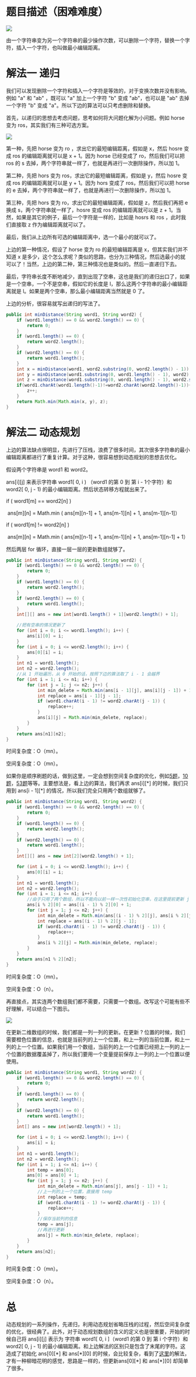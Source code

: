 # 题目描述（困难难度）

![](https://windliang.oss-cn-beijing.aliyuncs.com/72.jpg)

由一个字符串变为另一个字符串的最少操作次数，可以删除一个字符，替换一个字符，插入一个字符，也叫做最小编辑距离。

# 解法一 递归

我们可以发现删除一个字符和插入一个字符是等效的，对于变换次数并没有影响。例如 "a"  和 "ab" ，既可以 "a" 加上一个字符 "b" 变成 "ab"，也可以是 "ab" 去掉一个字符 "b" 变成 "a"。所以下边的算法可以只考虑删除和替换。

首先，以递归的思想去考虑问题，思考如何将大问题化解为小问题。例如 horse 变为 ros，其实我们有三种可选方案。

![](https://windliang.oss-cn-beijing.aliyuncs.com/72_2.jpg)

第一种，先把 horse 变为 ro ，求出它的最短编辑距离，假如是 x，然后 hosre 变成 ros 的编辑距离就可以是 x + 1。因为 horse  已经变成了 ro，然后我们可以把 ros 的 s 去掉，两个字符串就一样了，也就是再进行一次删除操作，所以加 1。

第二种，先把 hors 变为 ros，求出它的最短编辑距离，假如是 y，然后 hosre 变成 ros 的编辑距离就可以是 y + 1。因为 hors  变成了 ros，然后我们可以把 horse  的 e 去掉，两个字符串就一样了，也就是再进行一次删除操作，所以加 1。

第三种，先把 hors 变为 ro，求出它的最短编辑距离，假如是 z，然后我们再把 e 换成 s，两个字符串就一样了，hosre 变成 ros 的编辑距离就可以是 z + 1。当然，如果是其它的例子，最后一个字符是一样的，比如是 hosrs 和 ros ，此时我们直接取 z 作为编辑距离就可以了。

最后，我们从上边所有可选的编辑距离中，选一个最小的就可以了。

上边的第一种情况，假设了 horse 变为 ro 的最短编辑距离是 x，但其实我们并不知道 x 是多少，这个怎么求呢？类似的思路，也分为三种情况，然后选最小的就可以了！当然，上边的第二种，第三种情况也是类似的。然后一直递归下去。

最后，字符串长度不断地减少，直到出现了空串，这也是我们的递归出口了，如果是一个空串，一个不是空串，假如它的长度是 l，那么这两个字符串的最小编辑距离就是 l。如果是两个空串，那么最小编辑距离当然就是 0 了。

上边的分析，很容易就写出递归的写法了。

```java
public int minDistance(String word1, String word2) {
    if (word1.length() == 0 && word2.length() == 0) {
        return 0;
    }
    if (word1.length() == 0) {
        return word2.length();
    }
    if (word2.length() == 0) {
        return word1.length();
    }
    int x = minDistance(word1, word2.substring(0, word2.length() - 1)) + 1;
    int y = minDistance(word1.substring(0, word1.length() - 1), word2) + 1;
    int z = minDistance(word1.substring(0, word1.length() - 1), word2.substring(0, word2.length() - 1));
    if(word1.charAt(word1.length()-1)!=word2.charAt(word2.length()-1)){
        z++;
    }
    return Math.min(Math.min(x, y), z);
}
```

# 解法二 动态规划

上边的算法缺点很明显，先进行了压栈，浪费了很多时间，其次很多字符串的最小编辑距离都进行了重复计算。对于这种，很容易想到动态规划的思想去优化。

假设两个字符串是 word1 和 word2。

ans\[i\]\[j\] 来表示字符串 word1[ 0, i ) （word1 的第 0 到 第 i - 1个字符）和 word2[ 0, j - 1) 的最小编辑距离。然后状态转移方程就出来了。

if ( word1[m] == word2[n] )

​    ans\[m\]\[n\] = Math.min ( ans[m]\[n-1\] + 1,  ans[m-1]\[n\] + 1,  ans[m-1]\[n-1\]）

if ( word1[m] != word2[n] )

​    ans\[m\]\[n\] = Math.min ( ans[m]\[n-1\] + 1,  ans[m-1]\[n\] + 1,  ans[m-1]\[n-1\] + 1）

然后两层 for 循环，直接一层一层的更新数组就够了。

```java
public int minDistance(String word1, String word2) {
    if (word1.length() == 0 && word2.length() == 0) {
        return 0;
    }
    if (word1.length() == 0) {
        return word2.length();
    }
    if (word2.length() == 0) {
        return word1.length();
    }
    int[][] ans = new int[word1.length() + 1][word2.length() + 1];

    //把有空串的情况更新了
    for (int i = 0; i <= word1.length(); i++) {
        ans[i][0] = i;
    }
    for (int i = 0; i <= word2.length(); i++) {
        ans[0][i] = i;
    }
    int n1 = word1.length();
    int n2 = word2.length();
    //从 1 开始遍历，从 0 开始的话，按照下边的算法取了 i - 1 会越界
    for (int i = 1; i <= n1; i++) {
        for (int j = 1; j <= n2; j++) {
            int min_delete = Math.min(ans[i - 1][j], ans[i][j - 1]) + 1;
            int replace = ans[i - 1][j - 1];
            if (word1.charAt(i - 1) != word2.charAt(j - 1)) {
                replace++;
            }
            ans[i][j] = Math.min(min_delete, replace);
        }
    }
    return ans[n1][n2];
}
```

时间复杂度：O（mn）。

空间复杂度：O（mn）。

如果你是顺序刷题的话，做到这里，一定会想到空间复杂度的优化，例如[5题](<https://leetcode.windliang.cc/leetCode-5-Longest-Palindromic-Substring.html>)，[10题](<https://leetcode.windliang.cc/leetCode-10-Regular-Expression-Matching.html>)，[53题](<https://leetcode.windliang.cc/leetCode-53-Maximum-Subarray.html?h=%E5%8A%A8%E6%80%81%E8%A7%84%E5%88%92>)等等。主要想法是，看上边的算法，我们再求 ans[i]\[\*\] 的时候，我们只用到 ans[i - 1]\[\*\] 的情况，所以我们完全只用两个数组就够了。

```java
public int minDistance(String word1, String word2) {
    if (word1.length() == 0 && word2.length() == 0) {
        return 0;
    }
    if (word1.length() == 0) {
        return word2.length();
    }
    if (word2.length() == 0) {
        return word1.length();
    }
    int[][] ans = new int[2][word2.length() + 1];

    for (int i = 0; i <= word2.length(); i++) {
        ans[0][i] = i;
    }
    int n1 = word1.length();
    int n2 = word2.length();
    for (int i = 1; i <= n1; i++) {
        //由于只用了两个数组，所以不能向以前一样一次性初始化空串，在这里提前更新 j = 0 的情况
        ans[i % 2][0] = ans[(i - 1) % 2][0] + 1;
        for (int j = 1; j <= n2; j++) {
            int min_delete = Math.min(ans[(i - 1) % 2][j], ans[i % 2][j - 1]) + 1;
            int replace = ans[(i - 1) % 2][j - 1];
            if (word1.charAt(i - 1) != word2.charAt(j - 1)) {
                replace++;
            }
            ans[i % 2][j] = Math.min(min_delete, replace);
        }
    }
    return ans[n1 % 2][n2];
}
```

时间复杂度：O（mn）。

空间复杂度：O（n）。

再直接点，其实连两个数组我们都不需要，只需要一个数组。改写这个可能有些不好理解，可以结合一下图示。

![](https://windliang.oss-cn-beijing.aliyuncs.com/72_3.jpg)

在更新二维数组的时候，我们都是一列一列的更新。在更新 ? 位置的时候，我们需要橙色位置的信息，也就是当前列的上一个位置，和上一列的当前位置，和上一列的上一个位置。如果我们用一个数组，当前列的上一个位置已经把上一列的上一个位置的数据覆盖掉了，所以我们要用一个变量提前保存上一列的上一个位置以便使用。

```java
public int minDistance(String word1, String word2) {
    if (word1.length() == 0 && word2.length() == 0) {
        return 0;
    }
    if (word1.length() == 0) {
        return word2.length();
    }
    if (word2.length() == 0) {
        return word1.length();
    }
    int[] ans = new int[word2.length() + 1];

    for (int i = 0; i <= word2.length(); i++) {
        ans[i] = i;
    }
    int n1 = word1.length();
    int n2 = word2.length();
    for (int i = 1; i <= n1; i++) {
        int temp = ans[0];
        ans[0] = ans[0] + 1;
        for (int j = 1; j <= n2; j++) {
            int min_delete = Math.min(ans[j], ans[j - 1]) + 1;
            //上一列的上一个位置，直接用 temp
            int replace = temp;
            if (word1.charAt(i - 1) != word2.charAt(j - 1)) {
                replace++;
            }
            //保存当前列的信息
            temp = ans[j];
            //再进行更新
            ans[j] = Math.min(min_delete, replace);
        }
    }
    return ans[n2];
}
```

时间复杂度：O（mn）。

空间复杂度：O（n）。

# 总

动态规划的一系列操作，先递归，利用动态规划省略压栈的过程，然后空间复杂度的优化，很经典了。此外，对于动态规划数组的含义的定义也是很重要，开始的时候自己将 ans\[i\]\[j\] 表示为 字符串 word1[ 0, i ]（word1 的第 0 到 第 i 个字符）和 word2[ 0, j - 1] 的最小编辑距离。和上边解法的区别只是包含了末尾的字符。这造成了初始化 ans\[0\]\[\*\] 和 ans\[\*\]\[0\]  的时候，会比较复杂，看到了[这里](<https://leetcode.com/problems/edit-distance/discuss/25846/C%2B%2B-O(n)-space-DP>)的解法，才有一种柳暗花明的感觉，思路是一样的，但更新ans\[0\]\[\*\] 和 ans\[\*\]\[0\] 却简单了很多。



